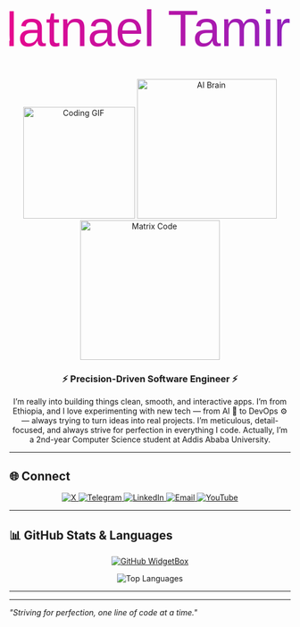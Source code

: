 <p align="center">
  <svg xmlns="http://www.w3.org/2000/svg" width="100%" height="150">
    <defs>
      <linearGradient id="grad" x1="0%" y1="0%" x2="100%" y2="0%">
        <stop offset="0%" style="stop-color:#ff0080;stop-opacity:1" />
        <stop offset="100%" style="stop-color:#7928CA;stop-opacity:1" />
      </linearGradient>
    </defs>
    <text x="50%" y="70%" font-size="90" text-anchor="middle" fill="url(#grad)" font-family="Verdana, Geneva, sans-serif">
      ✨ Natnael Tamiru ✨
    </text>
  </svg>
</p>


<!-- <h1 align="center">✨ Natnael Tamiru ✨</h1> -->


<p align="center">
  <img src="https://media.giphy.com/media/WUlplcMpOCEmTGBtBW/giphy.gif" width="200" alt="Coding GIF"/>  
  <img src="https://media.giphy.com/media/ZVik7pBtu9dNS/giphy.gif" width="250" alt="AI Brain"/>  
  <img src="https://media.giphy.com/media/L8K62iTDkzGX6/giphy.gif" width="250" alt="Matrix Code"/>  
</p>
  <h3 align="center">⚡ Precision-Driven Software Engineer ⚡</h3>
<p align="center">
 I’m really into building things clean, smooth, and interactive apps. I’m from Ethiopia, and I love experimenting with new tech — from AI 🤖 to DevOps ⚙️ — always trying to turn ideas into real projects. I’m meticulous, detail-focused, and always strive for perfection in everything I code. Actually, I’m a 2nd-year Computer Science student at Addis Ababa University.
</p>

---

## 🌐 Connect

<p align="center">
  <a href="https://twitter.com/your-twitter" target="_blank">
    <img alt="X" src="https://img.shields.io/badge/X-1DA1F2?style=for-the-badge&logo=twitter&logoColor=white" />
  </a>
  <a href="https://t.me/your-telegram" target="_blank">
    <img alt="Telegram" src="https://img.shields.io/badge/Telegram-0088CC?style=for-the-badge&logo=telegram&logoColor=white" />
  </a>
  <a href="https://www.linkedin.com/in/your-linkedin/" target="_blank">
    <img alt="LinkedIn" src="https://img.shields.io/badge/LinkedIn-0077B5?style=for-the-badge&logo=linkedin&logoColor=white" />
  </a>
  <a href="mailto:your-email@example.com" target="_blank">
    <img alt="Email" src="https://img.shields.io/badge/Email-D14836?style=for-the-badge&logo=gmail&logoColor=white" />
  </a>
  <a href="https://www.youtube.com/channel/your-youtube" target="_blank">
    <img alt="YouTube" src="https://img.shields.io/badge/YouTube-FF0000?style=for-the-badge&logo=youtube&logoColor=white" />
  </a>
</p>

---

## 📊 GitHub Stats & Languages  

<p align="center">
  <a href="https://github.com/natitam1">
    <img src="https://github-widgetbox.vercel.app/api/profile?username=natitam1&data=followers,repositories,stars,commits&theme=viridescent" alt="GitHub WidgetBox" />
  </a>
</p>

<p align="center">
  <img src="https://github-readme-stats.vercel.app/api/top-langs/?username=natitam1&layout=compact&theme=radical" alt="Top Languages" />
</p>

---




---

*"Striving for perfection, one line of code at a time."*  
